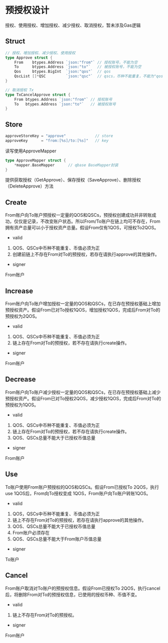 # 预授权设计

授权、使用授权、增加授权、减少授权、取消授权，暂未涉及Gas逻辑

## Struct
```go
// 授权、增加授权、减少授权、使用授权
type Approve struct {
    From    btypes.Address `json:"from"` // 授权账号，不能为空
    To      btypes.Address `json:"to"`   // 被授权账号，不能为空
    Qos     btypes.BigInt  `json:"qos"`  // qos
    QscList []*QSC         `json:"qsc"`  // qscs，币种不能重复，不能为"qos"（大小写敏感）
}

// 取消授权 Tx
type TxCancelApprove struct {
	From btypes.Address `json:"from"` // 授权账号
	To   btypes.Address `json:"to"`   // 被授权账号
}
```
## Store
```go
approveStoreKey = "approve"             // store
approveKey      = "from:[%s]/to:[%s]"   // key
```

读写使用ApproveMapper
```go
type ApproveMapper struct {
	*mapper.BaseMapper      // qbase BaseMapper封装 
}
```
提供获取授权（GetApprove）、保存授权（SaveApprove）、删除授权（DeleteApprove）方法

## Create

From账户向To账户预授权一定量的QOS和QSCs，预授权创建成功并非转账成功，仅仅是记录，不改变账户状态。所以From/To账户在链上均可不存在，From拥有资产总量可以小于授权资产总量。假设From仅有1QOS，可授权To2QOS。

* valid
1. QOS、QSCs中币种不能重复、币值必须为正
2. 创建前链上不存在From对To的预授权，若存在请执行approve的其他操作。

* signer
  
From账户

## Increase

From账户向To账户增加授权一定量的QOS和QSCs，在已存在预授权基础上增加预授权资产。假设From已对To授权1QOS，增加授权1QOS，完成后From对To的预授权为2QOS。

* valid
1. QOS、QSCs中币种不能重复、币值必须为正
2. 链上存在From对To的预授权，若不存在请执行create操作。

* signer

From账户

## Decrease

From账户向To账户减少授权一定量的QOS和QSCs，在已存在预授权基础上减少预授权资产。假设From已对To授权2QOS，减少授权1QOS，完成后From对To的预授权为1QOS。

* valid
1. QOS、QSCs中币种不能重复、币值必须为正
2. 链上存在From对To的预授权，若不存在请执行create操作。
3. QOS、QSCs总量不能大于已授权币值总量

* signer

From账户

## Use

To账户使用From账户预授权的QOS和QSCs。假设From已授权To 2QOS，执行use 1QOS后，From向To授权变成 1QOS，From账户向To账户转账1QOS。

* valid
1. QOS，QSCs中币种不能重复、币值必须为正
2. 链上不存在From对To的预授权，若存在请执行approve的其他操作。
3. QOS、QSCs总量不能大于已授权币值总量
4. From账户必须存在
3. QOS、QSCs总量不能大于From账户币值总量

* signer
  
To账户

## Cancel

From账户取消对To账户的预授权信息。假设From已授权To 2QOS，执行cancel后，将删除From对To的预授权信息，已使用的授权币种、币值不变。

* valid
1. 链上不存在From对To的预授权。

* signer
  
From账户